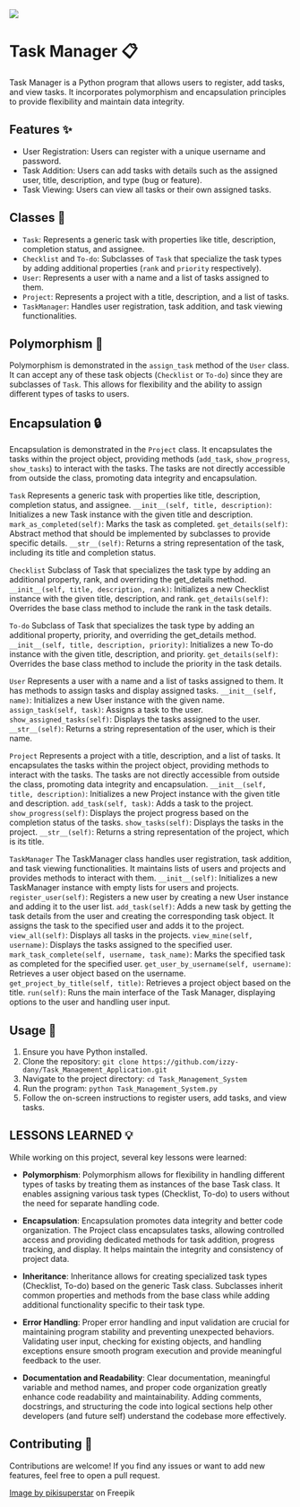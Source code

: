 <img src="https://img.freepik.com/free-vector/hand-drawn-flat-design-business-communication-concept_52683-78091.jpg?t=st=1686220171~exp=1686220771~hmac=a80dd3e28989606bcd7b01a4178665b32f5ae0f47a73714dbeaaa19670c5ffa6"  width="whatever" height="whatever">


# Task Manager 📋

Task Manager is a Python program that allows users to register, add tasks, and view tasks. It incorporates polymorphism and encapsulation principles to provide flexibility and maintain data integrity.

## Features ✨

- User Registration: Users can register with a unique username and password.
- Task Addition: Users can add tasks with details such as the assigned user, title, description, and type (bug or feature).
- Task Viewing: Users can view all tasks or their own assigned tasks.

## Classes 🧬

- `Task`: Represents a generic task with properties like title, description, completion status, and assignee.
- `Checklist` and `To-do`: Subclasses of `Task` that specialize the task types by adding additional properties (`rank` and `priority` respectively).
- `User`: Represents a user with a name and a list of tasks assigned to them.
- `Project`: Represents a project with a title, description, and a list of tasks.
- `TaskManager`: Handles user registration, task addition, and task viewing functionalities.

## Polymorphism 🌟

Polymorphism is demonstrated in the `assign_task` method of the `User` class. It can accept any of these task objects (`Checklist` or `To-do`) since they are subclasses of `Task`. This allows for flexibility and the ability to assign different types of tasks to users.

## Encapsulation 🔒

Encapsulation is demonstrated in the `Project` class. It encapsulates the tasks within the project object, providing methods (`add_task`, `show_progress`, `show_tasks`) to interact with the tasks. The tasks are not directly accessible from outside the class, promoting data integrity and encapsulation.


`Task`
Represents a generic task with properties like title, description, completion status, and assignee.
`__init__(self, title, description)`: Initializes a new Task instance with the given title and description.
`mark_as_completed(self)`: Marks the task as completed.
`get_details(self)`: Abstract method that should be implemented by subclasses to provide specific details.
`__str__(self)`: Returns a string representation of the task, including its title and completion status.

`Checklist`
Subclass of Task that specializes the task type by adding an additional property, rank, and overriding the get_details method.
`__init__(self, title, description, rank)`: Initializes a new Checklist instance with the given title, description, and rank.
`get_details(self)`: Overrides the base class method to include the rank in the task details.

`To-do`
Subclass of Task that specializes the task type by adding an additional property, priority, and overriding the get_details method.
`__init__(self, title, description, priority)`: Initializes a new To-do instance with the given title, description, and priority.
`get_details(self)`: Overrides the base class method to include the priority in the task details.

`User`
Represents a user with a name and a list of tasks assigned to them. It has methods to assign tasks and display assigned tasks.
`__init__(self, name)`: Initializes a new User instance with the given name.
`assign_task(self, task)`: Assigns a task to the user.
`show_assigned_tasks(self)`: Displays the tasks assigned to the user.
`__str__(self)`: Returns a string representation of the user, which is their name.

`Project`
Represents a project with a title, description, and a list of tasks. It encapsulates the tasks within the project object, providing methods to interact with the tasks. The tasks are not directly accessible from outside the class, promoting data integrity and encapsulation.
`__init__(self, title, description)`: Initializes a new Project instance with the given title and description.
`add_task(self, task)`: Adds a task to the project.
`show_progress(self)`: Displays the project progress based on the completion status of the tasks.
`show_tasks(self)`: Displays the tasks in the project.
`__str__(self)`: Returns a string representation of the project, which is its title.

`TaskManager`
The TaskManager class handles user registration, task addition, and task viewing functionalities. It maintains lists of users and projects and provides methods to interact with them.
`__init__(self)`: Initializes a new TaskManager instance with empty lists for users and projects.
`register_user(self)`: Registers a new user by creating a new User instance and adding it to the user list.
`add_task(self)`: Adds a new task by getting the task details from the user and creating the corresponding task object. It assigns the task to the specified user and adds it to the project.
`view_all(self)`: Displays all tasks in the projects.
`view_mine(self, username)`: Displays the tasks assigned to the specified user.
`mark_task_complete(self, username, task_name)`: Marks the specified task as completed for the specified user.
`get_user_by_username(self, username)`: Retrieves a user object based on the username.
`get_project_by_title(self, title)`: Retrieves a project object based on the title.
`run(self)`: Runs the main interface of the Task Manager, displaying options to the user and handling user input.


## Usage 🚀

1. Ensure you have Python installed.
2. Clone the repository: `git clone https://github.com/izzy-dany/Task_Management_Application.git`
3. Navigate to the project directory: `cd Task_Management_System`
4. Run the program: `python Task_Management_System.py`
5. Follow the on-screen instructions to register users, add tasks, and view tasks.

## LESSONS LEARNED 💡
While working on this project, several key lessons were learned:

- <b>Polymorphism</b>: Polymorphism allows for flexibility in handling different types of tasks by treating them as instances of the base Task class. It enables assigning various task types (Checklist, To-do) to users without the need for separate handling code.

- <b>Encapsulation</b>: Encapsulation promotes data integrity and better code organization. The Project class encapsulates tasks, allowing controlled access and providing dedicated methods for task addition, progress tracking, and display. It helps maintain the integrity and consistency of project data.

- <b>Inheritance</b>: Inheritance allows for creating specialized task types (Checklist, To-do) based on the generic Task class. Subclasses inherit common properties and methods from the base class while adding additional functionality specific to their task type.

- <b>Error Handling</b>: Proper error handling and input validation are crucial for maintaining program stability and preventing unexpected behaviors. Validating user input, checking for existing objects, and handling exceptions ensure smooth program execution and provide meaningful feedback to the user.

- <b>Documentation and Readability</b>: Clear documentation, meaningful variable and method names, and proper code organization greatly enhance code readability and maintainability. Adding comments, docstrings, and structuring the code into logical sections help other developers (and future self) understand the codebase more effectively.

## Contributing 🤝

Contributions are welcome! If you find any issues or want to add new features, feel free to open a pull request.

<a href="https://www.freepik.com/free-vector/hand-drawn-flat-design-business-communication-concept_20904386.htm">Image by pikisuperstar</a> on Freepik